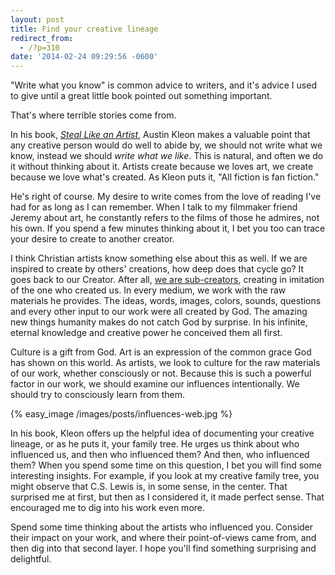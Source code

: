 ```yaml
---
layout: post
title: Find your creative lineage
redirect_from:
  - /?p=310
date: '2014-02-24 09:29:56 -0600'
---
```

<p>"Write what you know" is common advice to writers, and it's advice I used to give until a great little book pointed out something important.</p>
<p>That's where terrible stories come from.</p>
<p>In his book, <a href="http://www.amazon.com/gp/product/B0074QGGK6/ref=as_li_ss_tl?ie=UTF8&amp;camp=1789&amp;creative=390957&amp;creativeASIN=B0074QGGK6&amp;linkCode=as2&amp;tag=blundin-20"><em>Steal Like an Artist</em></a>, Austin Kleon makes a valuable point that any creative person would do well to abide by, we should not write what we know, instead we should <em>write what we like</em>. This is natural, and often we do it without thinking about it. Artists create because we loves art, we create because we love what's created. As Kleon puts it, "All fiction is fan fiction."</p>
<p>He's right of course. My desire to write comes from the love of reading I've had for as long as I can remember. When I talk to my filmmaker friend Jeremy about art, he constantly refers to the films of those he admires, not his own. If you spend a few minutes thinking about it, I bet you too can trace your desire to create to another creator.</p>
<p>I think Christian artists know something else about this as well. If we are inspired to create by others' creations, how deep does that cycle go? It goes back to our Creator. After all, <a href="http://www.sdsmith.net/2007/10/27/tolkien-on-writing-as-sub-creation/">we are sub-creators</a>, creating in imitation of the one who created us. In every medium, we work with the raw materials he provides. The ideas, words, images, colors, sounds, questions and every other input to our work were all created by God. The amazing new things humanity makes do not catch God by surprise. In his infinite, eternal knowledge and creative power he conceived them all first.</p>
<p>Culture is a gift from God. Art is an expression of the common grace God has shown on this world. As artists, we look to culture for the raw materials of our work, whether consciously or not. Because this is such a powerful factor in our work, we should examine our influences intentionally. We should try to consciously learn from them.</p>
{% easy_image /images/posts/influences-web.jpg %}
<p>In his book, Kleon offers up the helpful idea of documenting your creative lineage, or as he puts it, your family tree. He urges us think about who influenced us, and then who influenced them? And then, who influenced them? When you spend some time on this question, I bet you will find some interesting insights. For example, if you look at my creative family tree, you might observe that C.S. Lewis is, in some sense, in the center. That surprised me at first, but then as I considered it, it made perfect sense. That encouraged me to dig into his work even more.</p>
<p>Spend some time thinking about the artists who influenced you. Consider their impact on your work, and where their point-of-views came from, and then dig into that second layer. I hope you'll find something surprising and delightful.</p>
